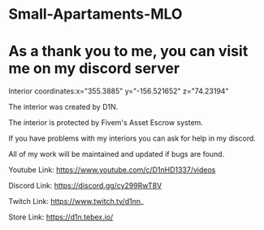 # Small-Apartaments-MLO

# As a thank you to me, you can visit me on my discord server

Interior coordinates:x="355.3885" y="-156.521652" z="74.23194"

The interior was created by D1N.

The interior is protected by Fivem's Asset Escrow system.

If you have problems with my interiors you can ask for help in my discord.

All of my work will be maintained and updated if bugs are found.

Youtube Link: https://www.youtube.com/c/D1nHD1337/videos

Discord Link: https://discord.gg/cy299RwT8V

Twitch  Link: https://www.twitch.tv/d1nn_

Store Link: https://d1n.tebex.io/
